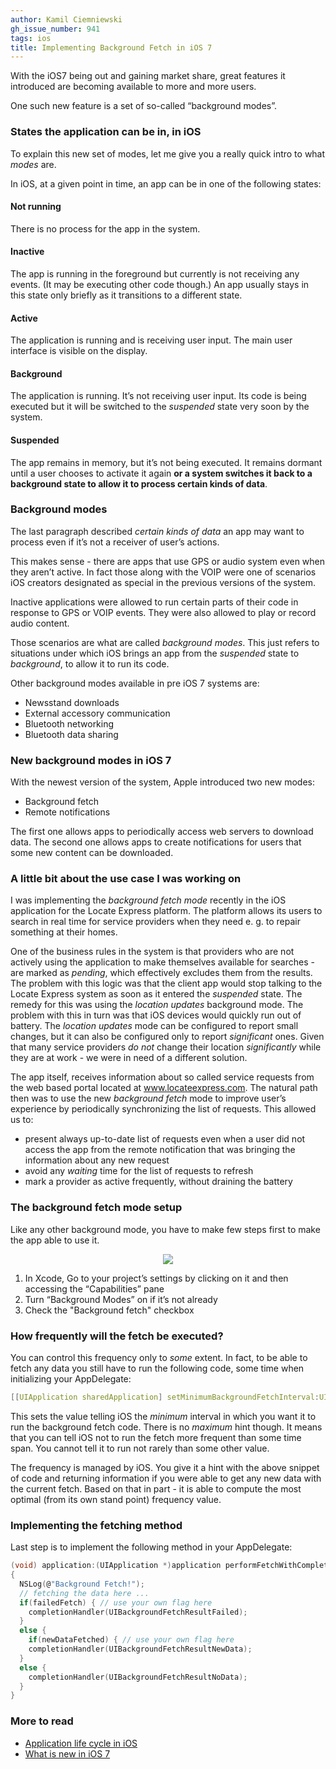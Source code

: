```yaml
---
author: Kamil Ciemniewski
gh_issue_number: 941
tags: ios
title: Implementing Background Fetch in iOS 7
---
```




With the iOS7 being out and gaining market share, great features it introduced are becoming available to more and more users.

One such new feature is a set of so-called “background modes”.

### States the application can be in, in iOS

To explain this new set of modes, let me give you a really quick intro to what *modes* are. 

In iOS, at a given point in time, an app can be in one of the following states:

#### Not running

There is no process for the app in the system.

#### Inactive

The app is running in the foreground but currently is not receiving any events. (It may be executing other code though.) An app usually stays in this state only briefly as it transitions to a different state.

#### Active

The application is running and is receiving user input. The main user interface is visible on the display.

#### Background

The application is running. It’s not receiving user input. Its code is being executed but it will be switched to the *suspended* state very soon by the system.

#### Suspended

The app remains in memory, but it’s not being executed. It remains dormant until a user chooses to activate it again **or a system switches it back to a background state to allow it to process certain kinds of data**.

### Background modes

The last paragraph described *certain kinds of data* an app may want to process even if it’s not a receiver of user’s actions.

This makes sense - there are apps that use GPS or audio system even when they aren’t active. In fact those along with the VOIP were one of scenarios iOS creators designated as special in the previous versions of the system.

Inactive applications were allowed to run certain parts of their code in response to GPS or VOIP events. They were also allowed to play or record audio content. 

Those scenarios are what are called *background modes*. This just refers to situations under which iOS brings an app from the *suspended* state to *background*, to allow it to run its code.

Other background modes available in pre iOS 7 systems are:

- Newsstand downloads
- External accessory communication
- Bluetooth networking
- Bluetooth data sharing

### New background modes in iOS 7

With the newest version of the system, Apple introduced two new modes:

- Background fetch
- Remote notifications

The first one allows apps to periodically access web servers to download data. The second one allows apps to create notifications for users that some new content can be downloaded.

### A little bit about the use case I was working on

I was implementing the *background fetch mode* recently in the iOS application for the Locate Express platform. The platform allows its users to search in real time for service providers when they need e. g. to repair something at their homes.

One of the business rules in the system is that providers who are not actively using the application to make themselves available for searches - are marked as *pending*, which effectively excludes them from the results. The problem with this logic was that the client app would stop talking to the Locate Express system as soon as it entered the *suspended* state. The remedy for this was using the *location updates* background mode. The problem with this in turn was that iOS devices would quickly run out of battery. The *location updates* mode can be configured to report small changes, but it can also be configured only to report *significant* ones. Given that many service providers *do not* change their location *significantly* while they are at work - we were in need of a different solution.

The app itself, receives information about so called service requests from the web based portal located at www.locateexpress.com. The natural path then was to use the new *background fetch* mode to improve user’s experience by periodically synchronizing the list of requests. This allowed us to:

- present always up-to-date list of requests even when a user did not access the app from the remote notification that was bringing the information about any new request
- avoid any *waiting* time for the list of requests to refresh
- mark a provider as active frequently, without draining the battery

### The background fetch mode setup

Like any other background mode, you have to make few steps first to make the app able to use it. 

<div class="separator" style="clear: both; text-align: center;"><a href="/blog/2014/03/11/implementing-background-fetch-in-ios-7/image-0-big.png" imageanchor="1" style="margin-left: 1em; margin-right: 1em;"><img border="0" src="/blog/2014/03/11/implementing-background-fetch-in-ios-7/image-0.png"/></a></div>

1. In Xcode, Go to your project’s settings by clicking on it and then accessing the “Capabilities” pane
1. Turn “Background Modes” on if it’s not already
1. Check the "Background fetch" checkbox

### How frequently will the fetch be executed?

You can control this frequency only to *some* extent. In fact, to be able to fetch any data you still have to run the following code, some time when initializing your AppDelegate:

```c
[[UIApplication sharedApplication] setMinimumBackgroundFetchInterval:UIApplicationBackgroundFetchIntervalMinimum];
```

This sets the value telling iOS the *minimum* interval in which you want it to run the background fetch code. There is no *maximum* hint though. It means that you can tell iOS not to run the fetch more frequent than some time span. You cannot tell it to run not rarely than some other value.

The frequency is managed by iOS. You give it a hint with the above snippet of code and returning information if you were able to get any new data with the current fetch. Based on that in part - it is able to compute the most optimal (from its own stand point) frequency value.

### Implementing the fetching method

Last step is to implement the following method in your AppDelegate:

```c
(void) application:(UIApplication *)application performFetchWithCompletionHandler:(void (^)(UIBackgroundFetchResult))completionHandler
{
  NSLog(@"Background Fetch!");
  // fetching the data here ...
  if(failedFetch) { // use your own flag here
    completionHandler(UIBackgroundFetchResultFailed);
  }
  else {
    if(newDataFetched) { // use your own flag here
    completionHandler(UIBackgroundFetchResultNewData);
  }
  else {
    completionHandler(UIBackgroundFetchResultNoData);
  }
}
```

### More to read

- [Application life cycle in iOS](https://developer.apple.com/library/content/documentation/iPhone/Conceptual/iPhoneOSProgrammingGuide/TheAppLifeCycle/TheAppLifeCycle.html)
- [What is new in iOS 7](https://developer.apple.com/library/ios/releasenotes/General/WhatsNewIniOS/Articles/iOS7.html)


